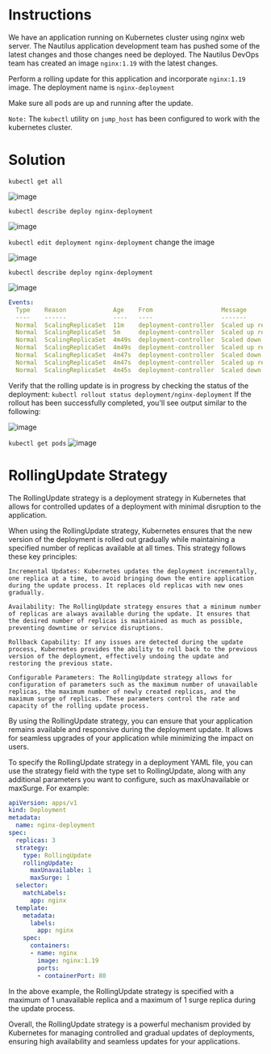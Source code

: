 # Instructions
We have an application running on Kubernetes cluster using nginx web server. The Nautilus application development team has pushed some of the latest changes and those changes need be deployed. The Nautilus DevOps team has created an image `nginx:1.19` with the latest changes.

Perform a rolling update for this application and incorporate `nginx:1.19` image. The deployment name is `nginx-deployment`

Make sure all pods are up and running after the update.

`Note:` The `kubectl` utility on `jump_host` has been configured to work with the kubernetes cluster.

# Solution
`kubectl get all`

![image](https://github.com/janaom/KodeKloud-Engineer-2.0/assets/83917694/1d58c04b-22b2-4688-aef9-eebfe15b61e6)

`kubectl describe deploy nginx-deployment`

![image](https://github.com/janaom/KodeKloud-Engineer-2.0/assets/83917694/97854fd8-c3d7-44ea-a700-6b5c947fb2a4)


`kubectl edit deployment nginx-deployment`  change the image

![image](https://github.com/janaom/KodeKloud-Engineer-2.0/assets/83917694/cf2fc308-0d2c-465c-9a91-609e91e08844)


`kubectl describe deploy nginx-deployment`

![image](https://github.com/janaom/KodeKloud-Engineer-2.0/assets/83917694/bb674fa4-f4c8-4627-9a12-1d45958a443b)


```YAML
Events:
  Type    Reason             Age    From                   Message
  ----    ------             ----   ----                   -------
  Normal  ScalingReplicaSet  11m    deployment-controller  Scaled up replica set nginx-deployment-989f57c54 to 3
  Normal  ScalingReplicaSet  5m     deployment-controller  Scaled up replica set nginx-deployment-dc49f85cc to 1
  Normal  ScalingReplicaSet  4m49s  deployment-controller  Scaled down replica set nginx-deployment-989f57c54 to 2 from 3
  Normal  ScalingReplicaSet  4m49s  deployment-controller  Scaled up replica set nginx-deployment-dc49f85cc to 2 from 1
  Normal  ScalingReplicaSet  4m47s  deployment-controller  Scaled down replica set nginx-deployment-989f57c54 to 1 from 2
  Normal  ScalingReplicaSet  4m47s  deployment-controller  Scaled up replica set nginx-deployment-dc49f85cc to 3 from 2
  Normal  ScalingReplicaSet  4m45s  deployment-controller  Scaled down replica set nginx-deployment-989f57c54 to 0 from 1
```

Verify that the rolling update is in progress by checking the status of the deployment: `kubectl rollout status deployment/nginx-deployment`
If the rollout has been successfully completed, you'll see output similar to the following:

![image](https://github.com/janaom/KodeKloud-Engineer-2.0/assets/83917694/fd53ee9f-b9c2-4348-90d9-264dd801f576)


`kubectl get pods`
![image](https://github.com/janaom/KodeKloud-Engineer-2.0/assets/83917694/c115aefd-6f36-4f19-999e-0413a9b10ad5)



# RollingUpdate Strategy
The RollingUpdate strategy is a deployment strategy in Kubernetes that allows for controlled updates of a deployment with minimal disruption to the application.

When using the RollingUpdate strategy, Kubernetes ensures that the new version of the deployment is rolled out gradually while maintaining a specified number of replicas available at all times. This strategy follows these key principles:

    Incremental Updates: Kubernetes updates the deployment incrementally, one replica at a time, to avoid bringing down the entire application during the update process. It replaces old replicas with new ones gradually.

    Availability: The RollingUpdate strategy ensures that a minimum number of replicas are always available during the update. It ensures that the desired number of replicas is maintained as much as possible, preventing downtime or service disruptions.

    Rollback Capability: If any issues are detected during the update process, Kubernetes provides the ability to roll back to the previous version of the deployment, effectively undoing the update and restoring the previous state.

    Configurable Parameters: The RollingUpdate strategy allows for configuration of parameters such as the maximum number of unavailable replicas, the maximum number of newly created replicas, and the maximum surge of replicas. These parameters control the rate and capacity of the rolling update process.

By using the RollingUpdate strategy, you can ensure that your application remains available and responsive during the deployment update. It allows for seamless upgrades of your application while minimizing the impact on users.

To specify the RollingUpdate strategy in a deployment YAML file, you can use the strategy field with the type set to RollingUpdate, along with any additional parameters you want to configure, such as maxUnavailable or maxSurge. For example:
```YAML
apiVersion: apps/v1
kind: Deployment
metadata:
  name: nginx-deployment
spec:
  replicas: 3
  strategy:
    type: RollingUpdate
    rollingUpdate:
      maxUnavailable: 1
      maxSurge: 1
  selector:
    matchLabels:
      app: nginx
  template:
    metadata:
      labels:
        app: nginx
    spec:
      containers:
      - name: nginx
        image: nginx:1.19
        ports:
        - containerPort: 80
```
In the above example, the RollingUpdate strategy is specified with a maximum of 1 unavailable replica and a maximum of 1 surge replica during the update process.

Overall, the RollingUpdate strategy is a powerful mechanism provided by Kubernetes for managing controlled and gradual updates of deployments, ensuring high availability and seamless updates for your applications.
